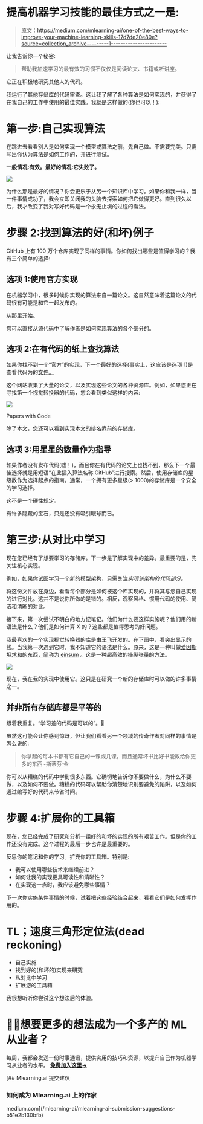 # 提高机器学习技能的最佳方式之一是:

> 原文：<https://medium.com/mlearning-ai/one-of-the-best-ways-to-improve-your-machine-learning-skills-17d7de20e80e?source=collection_archive---------1----------------------->

让我告诉你一个秘密:

> 帮助我加速学习的最有效的习惯不仅仅是阅读论文、书籍或听讲座。

它正在积极地研究其他人的代码。

我运行了其他存储库的代码审查。这让我了解了各种算法是如何实现的，并获得了在我自己的工作中使用的最佳实践。我就是这样做的(你也可以！):

# 第一步:自己实现算法

在跳进去看看别人是如何实现一个模型或算法之前，先自己做。不需要完美。只需写出你认为算法是如何工作的，并进行测试。

**一般情况:有效。最好的情况:它失败了。**

![](img/e1133d7891c8bab29b674b43b35efcde.png)

为什么那是最好的情况？你会更乐于从另一个知识库中学习。如果你和我一样，当一件事情成功了，我会立即关闭我的头脑去探索如何把它做得更好。直到很久以后，我才改变了我对写好代码是一个永无止境的过程的看法。

# 步骤 2:找到算法的好(和坏)例子

GitHub 上有 100 万个仓库实现了同样的事情。你如何找出哪些是值得学习的？我有三个简单的选择:

## 选项 1:使用官方实现

在机器学习中，很多时候你实现的算法来自一篇论文。这自然意味着这篇论文的代码很有可能是和它一起发布的。

从那里开始。

您可以直接从源代码中了解作者是如何实现算法的各个部分的。

## 选项 2:在有代码的纸上查找算法

如果你找不到一个“官方”的实现，下一个最好的选择(事实上，这应该是选项 1)是查看代码为的[文件。](https://paperswithcode.com/)

这个网站收集了大量的论文，以及实现这些论文的各种资源库。例如，如果您正在寻找第一个视觉转换器的代码，您会看到类似这样的内容:

![](img/e6b622f8167b8bce0011f9479d338db4.png)

Papers with Code

除了本文，您还可以看到实现本文的排名靠前的存储库。

## **选项 3:用星星的数量作为指导**

如果作者没有发布代码(嘘！)，而且你在有代码的论文上也找不到，那么下一个最佳选择就是用短语“在此插入算法名称 GitHub”进行搜索。然后，使用存储库的星级数作为选择起点的指南。通常，一个拥有更多星级(> 1000)的存储库是一个安全的学习选择。

这不是一个硬性规定。

有许多隐藏的宝石，只是还没有吸引眼球而已。

# 第三步:从对比中学习

现在您已经有了想要学习的存储库。下一步是了解实现中的差异。最重要的是，先关注核心实现。

例如，如果你试图学习一个新的模型架构，只需关注*实现该架构的代码部分。*

将这份文件放在身边，看看每个部分是如何被这个库实现的，并将其与您自己实现的进行对比。这并不是说你所做的是错的。相反，观察风格、惯用代码的使用、简洁和清晰的对比。

接下来，第一次尝试不明白的地方记笔记。他们为什么要这样实施呢？他们用的新语法是什么？他们是如何计算 X 的？这些都是值得思考的好问题。

我最喜欢的一个实现视觉转换器的库是由[王飞](https://github.com/lucidrains/vit-pytorch/blob/main/vit_pytorch/)开发的。在下图中，看突出显示的线。当我第一次遇到它时，我不知道它的语法是什么。原来，这是一种叫做[爱因斯坦求和的东西，简称为 einsum](https://pytorch.org/docs/stable/generated/torch.einsum.html) 。这是一种超高效的操纵张量的方法。​

![](img/63cfa4179b5283844ab2867dcbe86f77.png)

现在，我在我的实现中使用它。这只是在研究一个新的存储库时可以做的许多事情之一。

## 并非所有存储库都是平等的

跟着我重复。“学习差的代码是可以的”。🧐

虽然这可能会让你感到惊讶，但让我们看看另一个领域的传奇作者对同样的事情是怎么说的:

> 你拿起的每本书都有它自己的一课或几课，而且通常坏书比好书能教给你更多的东西~斯蒂芬·金

你可以从糟糕的代码中学到很多东西。它确切地告诉你不要做什么，为什么不要做，以及如何不要做。糟糕的代码可以帮助你清楚地识别要避免的陷阱，以及如何通过编写好的代码来节省时间。

# 步骤 4:扩展你的工具箱

现在，您已经完成了研究和分析一组好的和坏的实现的所有艰苦工作。但是你的工作还没有完成。这个过程的最后一步也许是最重要的。

反思你的笔记和你的学习。扩充你的工具箱。特别是:

*   我可以使用哪些技术来继续前进？
*   如何让我的实现更具可读性和清晰性？
*   在实现这一点时，我应该避免哪些事情？

下一次你实施某件事情的时候，试着把这些经验结合起来，看看它们是如何发挥作用的。

# TL；速度三角形定位法(dead reckoning)

*   自己实施
*   找到好的(和坏的)实现来研究
*   从对比中学习
*   扩展您的工具箱

我很想听听你尝试这个想法后的体验。

# 🤖💪想要更多的想法成为一个多产的 ML 从业者？

每周，我都会发送一份时事通讯，提供实用的技巧和资源，以提升自己作为机器学习从业者的水平。 [**免费加入这里→**](https://www.newsletter.artofsaience.com)

[](/mlearning-ai/mlearning-ai-submission-suggestions-b51e2b130bfb) [## Mlearning.ai 提交建议

### 如何成为 Mlearning.ai 上的作家

medium.com](/mlearning-ai/mlearning-ai-submission-suggestions-b51e2b130bfb)